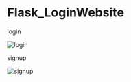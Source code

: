 # Flask_LoginWebsite



login

![login](https://user-images.githubusercontent.com/114981861/232946067-5b2d9322-107f-41be-96be-231767b09037.png)


signup

![signup](https://user-images.githubusercontent.com/114981861/232946086-82479f9d-d551-41fe-a582-d29752618c00.png)
